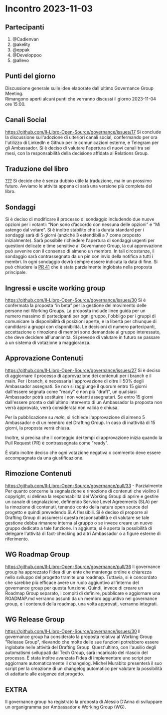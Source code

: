 # Incontro 2023-11-03

## Partecipanti

1. @Cadienvan
2. @akelity
3. @eppak
4. @Developpoo
5. @allevo

## Punti del giorno

Discussione generale sulle idee elaborate dall'ultimo Governance Group Meeting.  
Rimangono aperti alcuni punti che verranno discussi il giorno 2023-11-04 ore 15:00.

## Canali Social

https://github.com/Il-Libro-Open-Source/governance/issues/17
Si conclude la discussione sull'adozione di ulteriori canali social, confermando per ora l'utilizzo di LinkedIn e Github per le comunicazioni esterne, e Telegram per gli Ambassador. Si è deciso di valutare l'apertura di nuovi canali tra sei mesi, con la responsabilità della decisione affidata al Relations Group.

## Traduzione del libro

[???](https://github.com/Il-Libro-Open-Source/governance/issues/16)
Si decide che è senza dubbio utile la traduzione, ma in un prossimo futuro. Avviamo le attività appena ci sarà una versione più completa del libro.

## Sondaggi

Si è deciso di modificare il processo di sondaggio includendo due nuove opzioni per i votanti: “Non sono d’accordo con nessuna delle opzioni” e “Mi astengo dal votare”. Si è inoltre stabilito che la durata standard per i sondaggi sarà di 5 giorni (anziché 3 estendibili a 7 come proposto inizialmente). Sarà possibile richiedere l'apertura di sondaggi urgenti per questioni delicate e time sensitive al Governance Group, la cui approvazione può avvenire con il consenso di almeno un membro. In tali circostanze, il sondaggio sarà contrassegnato da un pin con invio della notifica a tutti i membri.
In ogni sondaggio dovrà sempre essere indicata la data di fine.
Si può chiudere la [PR 41](https://github.com/Il-Libro-Open-Source/governance/pull/41) che è stata parzialmente inglobata nella proposta principale.

## Ingressi e uscite working group

https://github.com/Il-Libro-Open-Source/governance/issues/30
Si è confermata la proposta “in beta” per la gestione del movimento delle persone nei Working Groups. La proposta include linee guida per un numero massimo di partecipanti per ogni gruppo, l'obbligo per i gruppi di comunicare la disponibilità di posizioni aperte, e la libertà per chiunque di candidarsi a gruppi con disponibilità. Le decisioni di numero partecipanti, accettazione o rimozione di membri sono demandate al gruppo interessato, che deve decidere all'unanimità. Si prevede di valutare in futuro se passare a un sistema di votazione a maggioranza.

## Approvazione Contenuti

https://github.com/Il-Libro-Open-Source/governance/issues/27
Si è deciso di aggiornare il processo di approvazione dei contenuti per i branch e il main. Per i branch, è necessaria l'approvazione di oltre il 50% degli Ambassador assegnati. Se non si raggiunge il quorum entro 15 giorni dall'essere segnata come "ready" e non più "draft", un qualsiasi Ambassador potrà sostituire i non votanti assegnatari. Se entro 15 giorni dall'essere pronta o dall'ultimo intervento di un Ambassador la proposta non verrà approvata, verrà considerata non valida e chiusa.

Per la pubblicazione su _main_, si richiede l'approvazione di almeno 5 Ambassador e di un membro del Drafting Group. In caso di inattività di 15 giorni, la proposta verrà chiusa.

Inoltre, si precisa che il conteggio dei tempi di approvazione inizia quando la Pull Request (PR) è contrassegnata come "ready".

È stato inoltre deciso che ogni votazione negativa o commento deve essere accompagnata da una giustificazione.

## Rimozione Contenuti

https://github.com/Il-Libro-Open-Source/governance/pull/33 - Parzialmente
Per quanto concerne la segnalazione e rimozione di contenuti che violino il copyright, si delinea la responsabilità dei Working Group di aprire e gestire un canale di segnalazione, definendo Service Level Agreements (SLA) per la rimozione di contenuti, tenendo conto della natura open source del progetto e quindi prevedendo SLA flessibili. Si è deciso di proporre al Drafting Group di assumersi questa responsabilità e di valutare se tale gestione debba rimanere interna al gruppo o se invece creare un nuovo gruppo dedicato a tale funzione. In aggiunta, si è aperta la possibilità di delegare l'attività di fact-checking ad altri Ambassador o a figure esterne di riferimento.

## WG Roadmap Group

https://github.com/Il-Libro-Open-Source/governance/pull/36
Il governance group ha apprezzato l'idea di un ente che mantenga ordine e chiarezza nello sviluppo del progetto tramite una roadmap. Tuttavia, si è concordato che sarebbe più efficace avere un ruolo aggiuntivo all'interno del governance group per questa funzione. Quindi, invece di creare un Roadmap Group separato, i compiti di definire, pubblicare e aggiornare una ROADMAP.md verranno assunti da un membro aggiuntivo nel governance group, e i contenuti della roadmap, una volta approvati, verranno integrati.

## WG Release Group

https://github.com/Il-Libro-Open-Source/governance/issues/30
Il governance group ha considerato la proposta relativa al Working Group "Release Group", rilevando che molte delle sue funzioni potrebbero essere inglobate nelle attività del Drafting Group. Quest'ultimo, con l'ausilio degli automatismi sviluppati dal Tech Group, sarà incaricato del rilascio del processo. È stata inoltre avanzata l'idea di implementare uno script per aggiornare automaticamente il changelog. Michel Murabito presenterà il suo script per la creazione di un changelog automatico per valutare la possibilità di adattarlo alle esigenze del progetto.

## EXTRA

Il governance group ha registrato la proposta di Alessio D’Anna di sviluppare un organigramma per Ambassador e Working Group (WG).
